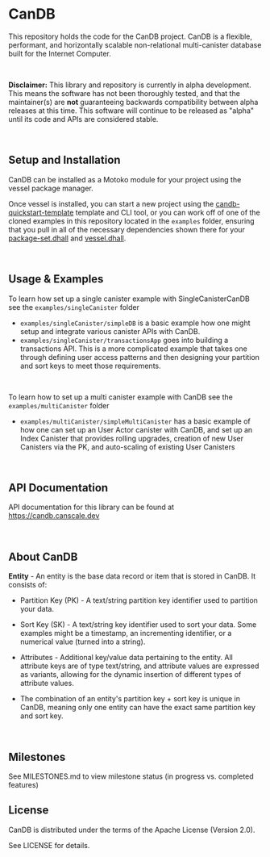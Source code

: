 # CanDB
This repository holds the code for the CanDB project. CanDB is a flexible, performant, and horizontally scalable non-relational multi-canister database built for the Internet Computer.

<br/>

**Disclaimer:** This library and repository is currently in alpha development. This means the software has not been thoroughly tested, and that the maintainer(s) are **not** guaranteeing backwards compatibility between alpha releases at this time. This software will continue to be released as "alpha" until its code and APIs are considered stable.

<br/>

## Setup and Installation

CanDB can be installed as a Motoko module for your project using the vessel package manager.

Once vessel is installed, you can start a new project using the [candb-quickstart-template](https://github.com/canscale/candb-quickstart-template) template and CLI tool, or you can work off of one of the cloned examples in this repository located in the `examples` folder, ensuring that you pull in all of the necessary dependencies shown there for your [package-set.dhall](https://github.com/canscale/CanDB/blob/main/examples/multiCanister/simpleMultiCanister/package-set.dhall) and [vessel.dhall](https://github.com/canscale/CanDB/blob/main/examples/multiCanister/simpleMultiCanister/vessel.dhall).

<br/>

## Usage & Examples

To learn how set up a single canister example with SingleCanisterCanDB see the `examples/singleCanister` folder 
* `examples/singleCanister/simpleDB` is a basic example how one might setup and integrate various canister APIs with CanDB.
* `examples/singleCanister/transactionsApp` goes into building a transactions API. This is a more complicated example that takes one through defining user access patterns and then designing your partition and sort keys to meet those requirements.

<br/>

To learn how to set up a multi canister example with CanDB see the `examples/multiCanister` folder
* `examples/multiCanister/simpleMultiCanister` has a basic example of how one can set up an User Actor canister with CanDB, and set up an Index Canister that provides rolling upgrades, creation of new User Canisters via the PK, and auto-scaling of existing User Canisters

<br/>

## API Documentation

API documentation for this library can be found at https://candb.canscale.dev 

<br/>

## About CanDB 

**Entity** - An entity is the base data record or item that is stored in CanDB. It consists of:
  - Partition Key (PK) - A text/string partition key identifier used to partition your data. 
  - Sort Key (SK) - A text/string key identifier used to sort your data. Some examples might be a timestamp, an incrementing identifier, or a numerical value (turned into a string). 
  - Attributes - Additional key/value data pertaining to the entity. All attribute keys are of type text/string, and attribute values are expressed as variants, allowing for the dynamic insertion of different types of attribute values.
  
  - The combination of an entity's partition key + sort key is unique in CanDB, meaning only one entity can have the exact same partition key and sort key.

<br/>

## Milestones 

See MILESTONES.md to view milestone status (in progress vs. completed features)

## License
CanDB is distributed under the terms of the Apache License (Version 2.0).

See LICENSE for details.
